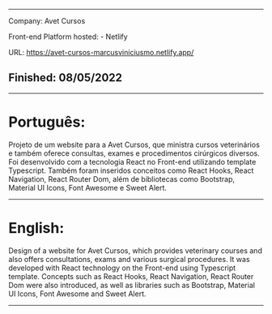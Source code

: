 ___

Company: Avet Cursos

Front-end Platform hosted: - Netlify

URL: https://avet-cursos-marcusviniciusmo.netlify.app/

## Finished: 08/05/2022
___

# Português:

Projeto de um website para a Avet Cursos, que ministra cursos veterinários e também oferece consultas, exames e procedimentos cirúrgicos diversos. Foi desenvolvido com a tecnologia React no Front-end utilizando template Typescript. Também foram inseridos conceitos como React Hooks, React Navigation, React Router Dom, além de bibliotecas como Bootstrap, Material UI Icons, Font Awesome e Sweet Alert.

___

# English:

Design of a website for Avet Cursos, which provides veterinary courses and also offers consultations, exams and various surgical procedures. It was developed with React technology on the Front-end using Typescript template. Concepts such as React Hooks, React Navigation, React Router Dom were also introduced, as well as libraries such as Bootstrap, Material UI Icons, Font Awesome and Sweet Alert.

___